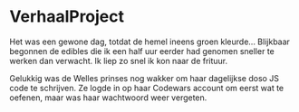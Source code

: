 # VerhaalProject

Het was een gewone dag, totdat de hemel ineens
groen kleurde...
Blijkbaar begonnen de edibles die ik een half uur eerder had genomen sneller te werken dan verwacht.
Ik liep zo snel ik kon naar de frituur.

Gelukkig was de Welles prinses nog wakker om haar dagelijkse doso JS code te schrijven.
Ze logde in op haar Codewars account om eerst wat te oefenen, maar was haar wachtwoord weer vergeten.
